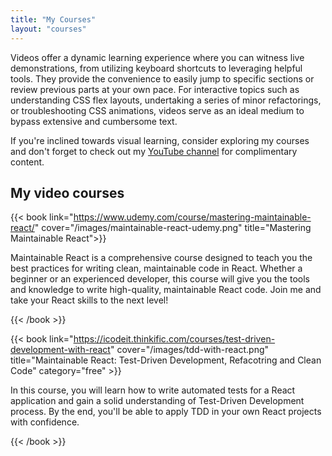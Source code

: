 ```yaml
---
title: "My Courses"
layout: "courses"
---
```


Videos offer a dynamic learning experience where you can witness live demonstrations, from utilizing keyboard shortcuts to leveraging helpful tools. They provide the convenience to easily jump to specific sections or review previous parts at your own pace. For interactive topics such as understanding CSS flex layouts, undertaking a series of minor refactorings, or troubleshooting CSS animations, videos serve as an ideal medium to bypass extensive and cumbersome text. 

If you're inclined towards visual learning, consider exploring my courses and don't forget to check out my [YouTube channel](https://www.youtube.com/@icodeit.juntao) for complimentary content.

## My video courses

{{< book link="https://www.udemy.com/course/mastering-maintainable-react/" cover="/images/maintainable-react-udemy.png" title="Mastering Maintainable React">}}

Maintainable React is a comprehensive course designed to teach you the best practices for writing clean, maintainable code in React. Whether a beginner or an experienced developer, this course will give you the tools and knowledge to write high-quality, maintainable React code. Join me and take your React skills to the next level!

{{< /book >}}

{{< book link="https://icodeit.thinkific.com/courses/test-driven-development-with-react" cover="/images/tdd-with-react.png" title="Maintainable React: Test-Driven Development, Refacotring and Clean Code" category="free" >}}

In this course, you will learn how to write automated tests for a React application and gain a solid understanding of Test-Driven Development process. By the end, you'll be able to apply TDD in your own React projects with confidence.

{{< /book >}}
